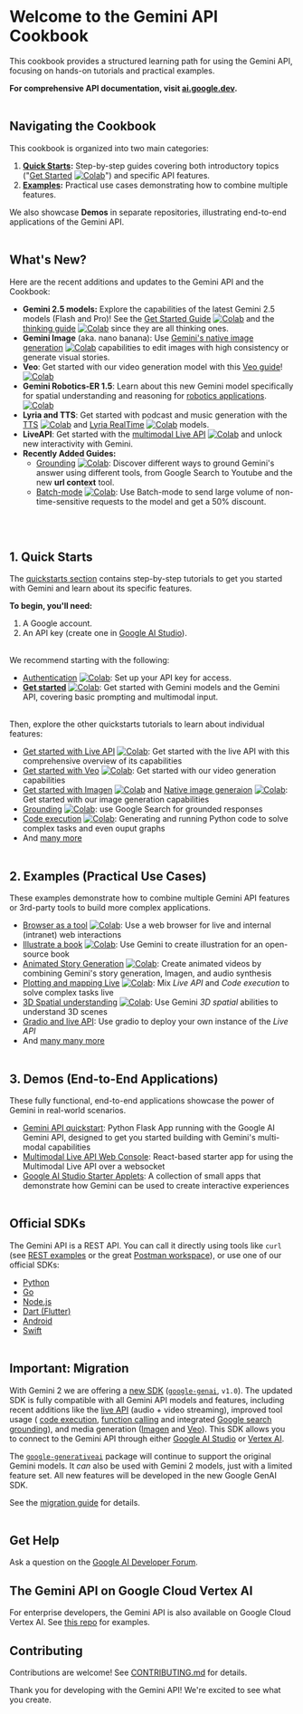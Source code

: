 # Welcome to the Gemini API Cookbook

This cookbook provides a structured learning path for using the Gemini API, focusing on hands-on tutorials and practical examples.

**For comprehensive API documentation, visit [ai.google.dev](https://ai.google.dev/gemini-api/docs).**
<br><br>

## Navigating the Cookbook

This cookbook is organized into two main categories:

1.  **[Quick Starts](https://github.com/google-gemini/cookbook/tree/main/quickstarts/):**  Step-by-step guides covering both introductory topics ("[Get Started](./quickstarts/Get_started.ipynb) [![Colab](https://storage.googleapis.com/generativeai-downloads/images/colab_icon16.png)](https://colab.research.google.com/github/google-gemini/cookbook/blob/main/quickstarts/Get_started.ipynb)") and specific API features.
2.  **[Examples](https://github.com/google-gemini/cookbook/tree/main/examples/):** Practical use cases demonstrating how to combine multiple features.

We also showcase **Demos** in separate repositories, illustrating end-to-end applications of the Gemini API.
<br><br>

## What's New?

Here are the recent additions and updates to the Gemini API and the Cookbook: 

* **Gemini 2.5 models:** Explore the capabilities of the latest Gemini 2.5 models (Flash and Pro)! See the [Get Started Guide](./quickstarts/Get_started.ipynb) [![Colab](https://storage.googleapis.com/generativeai-downloads/images/colab_icon16.png)](https://colab.research.google.com/github/google-gemini/cookbook/blob/main/quickstarts/Get_started.ipynb) and the [thinking guide](./quickstarts/Get_started_thinking.ipynb) [![Colab](https://storage.googleapis.com/generativeai-downloads/images/colab_icon16.png)](https://colab.research.google.com/github/google-gemini/cookbook/blob/main/quickstarts/Get_started_thinking.ipynb) since they are all thinking ones.
* **Gemini Image** (aka. nano banana): Use [Gemini's native image generation](./quickstarts/Image_out.ipynb) [![Colab](https://storage.googleapis.com/generativeai-downloads/images/colab_icon16.png)](https://colab.research.google.com/github/google-gemini/cookbook/blob/main/quickstarts/Image_out.ipynb) capabilities to edit images with high consistency or generate visual stories.
* **Veo**: Get started with our video generation model with this [Veo guide](./quickstarts/Get_started_Veo.ipynb)! [![Colab](https://storage.googleapis.com/generativeai-downloads/images/colab_icon16.png)](https://colab.research.google.com/github/google-gemini/cookbook/blob/main/quickstarts/Get_started_Veo.ipynb)
* **Gemini Robotics-ER 1.5**: Learn about this new Gemini model specifically for spatial understanding and reasoning for [robotics applications](./quickstarts/gemini-robotics-er.ipynb). [![Colab](https://storage.googleapis.com/generativeai-downloads/images/colab_icon16.png)](https://colab.research.google.com/github/google-gemini/cookbook/blob/main/quickstarts/gemini-robotics-er.ipynb)
* **Lyria and TTS**: Get started with podcast and music generation with the [TTS](./quickstarts/Get_started_TTS.ipynb) [![Colab](https://storage.googleapis.com/generativeai-downloads/images/colab_icon16.png)](https://colab.research.google.com/github/google-gemini/cookbook/blob/main/quickstarts/Get_started_TTS.ipynb) and [Lyria RealTime](./quickstarts/Get_started_LyriaRealTime.ipynb) [![Colab](https://storage.googleapis.com/generativeai-downloads/images/colab_icon16.png)](https://colab.research.google.com/github/google-gemini/cookbook/blob/main/quickstarts/Get_started_LyriaRealTime.ipynb) models.
* **LiveAPI**: Get started with the [multimodal Live API](./quickstarts/Get_started_LiveAPI.ipynb) [![Colab](https://storage.googleapis.com/generativeai-downloads/images/colab_icon16.png)](https://colab.research.google.com/github/google-gemini/cookbook/blob/main/quickstarts/Get_started_LiveAPI.ipynb) and unlock new interactivity with Gemini. 
* **Recently Added Guides:**
  * [Grounding](./quickstarts/Grounding.ipynb) [![Colab](https://storage.googleapis.com/generativeai-downloads/images/colab_icon16.png)](https://colab.research.google.com/github/google-gemini/cookbook/blob/main/quickstarts/Grounding.ipynb): Discover different ways to ground Gemini's answer using different tools, from Google Search to Youtube and the new **url context** tool. 
  * [Batch-mode](./quickstarts/Batch_mode.ipynb) [![Colab](https://storage.googleapis.com/generativeai-downloads/images/colab_icon16.png)](https://colab.research.google.com/github/google-gemini/cookbook/blob/main/quickstarts/Batch_mode.ipynb): Use Batch-mode to send large volume of non-time-sensitive requests to the model and get a 50% discount. 

  
<br><br>

## 1. Quick Starts

The [quickstarts section](https://github.com/google-gemini/cookbook/tree/main/quickstarts/) contains step-by-step tutorials to get you started with Gemini and learn about its specific features.

**To begin, you'll need:**

1.  A Google account.
2.  An API key (create one in [Google AI Studio](https://aistudio.google.com/app/apikey)).
<br><br>

We recommend starting with the following:

*   [Authentication](./quickstarts/Authentication.ipynb) [![Colab](https://storage.googleapis.com/generativeai-downloads/images/colab_icon16.png)](https://colab.research.google.com/github/google-gemini/cookbook/blob/main/quickstarts/Authentication.ipynb): Set up your API key for access.
*   [**Get started**](./quickstarts/Get_started.ipynb) [![Colab](https://storage.googleapis.com/generativeai-downloads/images/colab_icon16.png)](https://colab.research.google.com/github/google-gemini/cookbook/blob/main/quickstarts/Get_started.ipynb): Get started with Gemini models and the Gemini API, covering basic prompting and multimodal input.
<br><br>

Then, explore the other quickstarts tutorials to learn about individual features:
*  [Get started with Live API](./quickstarts/Get_started_LiveAPI.ipynb) [![Colab](https://storage.googleapis.com/generativeai-downloads/images/colab_icon16.png)](https://colab.research.google.com/github/google-gemini/cookbook/blob/main/quickstarts/Get_started_LiveAPI.ipynb): Get started with the live API with this comprehensive overview of its capabilities
*  [Get started with Veo](./quickstarts/Get_started_Veo.ipynb) [![Colab](https://storage.googleapis.com/generativeai-downloads/images/colab_icon16.png)](https://colab.research.google.com/github/google-gemini/cookbook/blob/main/quickstarts/Get_started_Veo.ipynb): Get started with our video generation capabilities 
*  [Get started with Imagen](./quickstarts/Get_started_imagen.ipynb) [![Colab](https://storage.googleapis.com/generativeai-downloads/images/colab_icon16.png)](https://colab.research.google.com/github/google-gemini/cookbook/blob/main/quickstarts/Get_started_imagen.ipynb) and [Native image generaion](./quickstarts/Image_out.ipynb) [![Colab](https://storage.googleapis.com/generativeai-downloads/images/colab_icon16.png)](https://colab.research.google.com/github/google-gemini/cookbook/blob/main/quickstarts/Image_out.ipynb): Get started with our image generation capabilities 
*  [Grounding](./quickstarts/Search_Grounding.ipynb) [![Colab](https://storage.googleapis.com/generativeai-downloads/images/colab_icon16.png)](https://colab.research.google.com/github/google-gemini/cookbook/blob/main/): use Google Search for grounded responses
*  [Code execution](./quickstarts/Code_Execution.ipynb) [![Colab](https://storage.googleapis.com/generativeai-downloads/images/colab_icon16.png)](https://colab.research.google.com/github/google-gemini/cookbook/blob/main/quickstarts/Code_Execution.ipynb): Generating and running Python code to solve complex tasks and even ouput graphs
*  And [many more](https://github.com/google-gemini/cookbook/tree/main/quickstarts/)
<br><br>

## 2. Examples (Practical Use Cases)

These examples demonstrate how to combine multiple Gemini API features or 3rd-party tools to build more complex applications.
*  [Browser as a tool](./examples/Browser_as_a_tool.ipynb) [![Colab](https://storage.googleapis.com/generativeai-downloads/images/colab_icon16.png)](https://colab.research.google.com/github/google-gemini/cookbook/blob/main/examples/Browser_as_a_tool.ipynb): Use a web browser for live and internal (intranet) web interactions
*  [Illustrate a book](./examples/Book_illustration.ipynb) [![Colab](https://storage.googleapis.com/generativeai-downloads/images/colab_icon16.png)](https://colab.research.google.com/github/google-gemini/cookbook/blob/main/examples/Book_illustration.ipynb): Use Gemini to create illustration for an open-source book
*  [Animated Story Generation](./examples/Animated_Story_Video_Generation_gemini.ipynb) [![Colab](https://storage.googleapis.com/generativeai-downloads/images/colab_icon16.png)](https://colab.research.google.com/github/google-gemini/cookbook/blob/main/examples/Animated_Story_Video_Generation_gemini.ipynb): Create animated videos by combining Gemini's story generation, Imagen, and audio synthesis
*  [Plotting and mapping Live](./examples/LiveAPI_plotting_and_mapping.ipynb) [![Colab](https://storage.googleapis.com/generativeai-downloads/images/colab_icon16.png)](https://colab.research.google.com/github/google-gemini/cookbook/blob/main/examples/LiveAPI_plotting_and_mapping.ipynb): Mix *Live API* and *Code execution* to solve complex tasks live
*  [3D Spatial understanding](./examples/Spatial_understanding_3d.ipynb) [![Colab](https://storage.googleapis.com/generativeai-downloads/images/colab_icon16.png)](https://colab.research.google.com/github/google-gemini/cookbook/blob/main/examples/Spatial_understanding_3d.ipynb): Use Gemini *3D spatial* abilities to understand 3D scenes
*  [Gradio and live API](./examples/gradio_audio.py): Use gradio to deploy your own instance of the *Live API*
*  And [many many more](https://github.com/google-gemini/cookbook/tree/main/examples/)
<br><br>

## 3. Demos (End-to-End Applications)

These fully functional, end-to-end applications showcase the power of Gemini in real-world scenarios. 

*   [Gemini API quickstart](https://github.com/google-gemini/gemini-api-quickstart): Python Flask App running with the Google AI Gemini API, designed to get you started building with Gemini's multi-modal capabilities
*   [Multimodal Live API Web Console](https://github.com/google-gemini/multimodal-live-api-web-console): React-based starter app for using the Multimodal Live API over a websocket
*   [Google AI Studio Starter Applets](https://github.com/google-gemini/starter-applets): A collection of small apps that demonstrate how Gemini can be used to create interactive experiences
<br><br>


## Official SDKs

The Gemini API is a REST API. You can call it directly using tools like `curl` (see [REST examples](https://github.com/google-gemini/cookbook/tree/main/quickstarts/rest/) or the great [Postman workspace](https://www.postman.com/ai-on-postman/google-gemini-apis/overview)), or use one of our official SDKs:
* [Python](https://github.com/googleapis/python-genai)
* [Go](https://github.com/google/generative-ai-go)
* [Node.js](https://github.com/google/generative-ai-js)
* [Dart (Flutter)](https://github.com/google/generative-ai-dart)
* [Android](https://github.com/google/generative-ai-android)
* [Swift](https://github.com/google/generative-ai-swift)
<br><br>


## Important: Migration

With Gemini 2 we are offering a [new SDK](https://github.com/googleapis/python-genai)
(<code>[google-genai](https://pypi.org/project/google-genai/)</code>,
<code>v1.0</code>). The updated SDK is fully compatible with all Gemini API
models and features, including recent additions like the
[live API](https://aistudio.google.com/live) (audio + video streaming),
improved tool usage (
[code execution](https://ai.google.dev/gemini-api/docs/code-execution?lang=python),
[function calling](https://ai.google.dev/gemini-api/docs/function-calling/tutorial?lang=python) and integrated
[Google search grounding](https://ai.google.dev/gemini-api/docs/grounding?lang=python)),
and media generation ([Imagen](https://ai.google.dev/gemini-api/docs/imagen) and [Veo](https://ai.google.dev/gemini-api/docs/video)).
This SDK allows you to connect to the Gemini API through either
[Google AI Studio](https://aistudio.google.com/prompts/new_chat?model=gemini-2.5-flash) or
[Vertex AI](https://cloud.google.com/vertex-ai/generative-ai/docs/gemini-v2).

The <code>[google-generativeai](https://pypi.org/project/google-generativeai)</code>
package will continue to support the original Gemini models.
It <em>can</em> also be used with Gemini 2 models, just with a limited feature
set. All new features will be developed in the new Google GenAI SDK.

See the [migration guide](https://ai.google.dev/gemini-api/docs/migrate) for details.
<br><br>

## Get Help

Ask a question on the [Google AI Developer Forum](https://discuss.ai.google.dev/).

## The Gemini API on Google Cloud Vertex AI

For enterprise developers, the Gemini API is also available on Google Cloud Vertex AI. See [this repo](https://github.com/GoogleCloudPlatform/generative-ai) for examples.

## Contributing

Contributions are welcome! See [CONTRIBUTING.md](CONTRIBUTING.md) for details.

Thank you for developing with the Gemini API! We're excited to see what you create.


